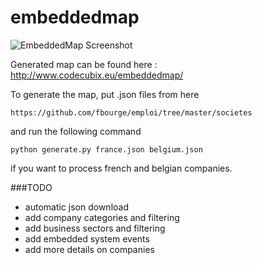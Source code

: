 embeddedmap
===========

![EmbeddedMap Screenshot](https://raw.githubusercontent.com/fbourge/embeddedmap/master/embeddedmap.png)

Generated map can be found here : http://www.codecubix.eu/embeddedmap/ 

To generate the map, put .json files from here

	https://github.com/fbourge/emploi/tree/master/societes

and run the following command

	python generate.py france.json belgium.json

if you want to process french and belgian companies.

###TODO

- automatic json download
- add company categories and filtering
- add business sectors and filtering
- add embedded system events
- add more details on companies

